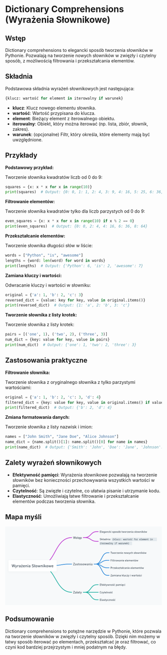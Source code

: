 # Dictionary Comprehensions (Wyrażenia Słownikowe)

## Wstęp

Dictionary comprehensions to elegancki sposób tworzenia słowników w Pythonie. Pozwalają na tworzenie nowych słowników w zwięzły i czytelny sposób, z możliwością filtrowania i przekształcania elementów.

## Składnia

Podstawowa składnia wyrażeń słownikowych jest następująca:

```python
{klucz: wartość for element in iterowalny if warunek}
```

- **klucz**: Klucz nowego elementu słownika.
- **wartość**: Wartość przypisana do klucza.
- **element**: Bieżący element z iterowalnego obiektu.
- **iterowalny**: Obiekt, który można iterować (np. lista, zbiór, słownik, zakres).
- **warunek**: (opcjonalne) Filtr, który określa, które elementy mają być uwzględnione.

## Przykłady

**Podstawowy przykład:**

Tworzenie słownika kwadratów liczb od 0 do 9:

```python
squares = {x: x * x for x in range(10)}
print(squares)  # Output: {0: 0, 1: 1, 2: 4, 3: 9, 4: 16, 5: 25, 6: 36, 7: 49, 8: 64, 9: 81}
```

**Filtrowanie elementów:**

Tworzenie słownika kwadratów tylko dla liczb parzystych od 0 do 9:

```python
even_squares = {x: x * x for x in range(10) if x % 2 == 0}
print(even_squares)  # Output: {0: 0, 2: 4, 4: 16, 6: 36, 8: 64}
```

**Przekształcanie elementów:**

Tworzenie słownika długości słów w liście:

```python
words = ["Python", "is", "awesome"]
lengths = {word: len(word) for word in words}
print(lengths)  # Output: {'Python': 6, 'is': 2, 'awesome': 7}
```

**Zamiana kluczy i wartości:**

Odwracanie kluczy i wartości w słowniku:

```python
original = {'a': 1, 'b': 2, 'c': 3}
reversed_dict = {value: key for key, value in original.items()}
print(reversed_dict)  # Output: {1: 'a', 2: 'b', 3: 'c'}
```

**Tworzenie słownika z listy krotek:**

Tworzenie słownika z listy krotek:

```python
pairs = [('one', 1), ('two', 2), ('three', 3)]
num_dict = {key: value for key, value in pairs}
print(num_dict)  # Output: {'one': 1, 'two': 2, 'three': 3}
```

## Zastosowania praktyczne

**Filtrowanie słownika:**

Tworzenie słownika z oryginalnego słownika z tylko parzystymi wartościami:

```python
original = {'a': 1, 'b': 2, 'c': 3, 'd': 4}
filtered_dict = {key: value for key, value in original.items() if value % 2 == 0}
print(filtered_dict)  # Output: {'b': 2, 'd': 4}
```

**Zmiana formatowania danych:**

Tworzenie słownika z listy nazwisk i imion:

```python
names = ["John Smith", "Jane Doe", "Alice Johnson"]
name_dict = {name.split()[1]: name.split()[0] for name in names}
print(name_dict)  # Output: {'Smith': 'John', 'Doe': 'Jane', 'Johnson': 'Alice'}
```

## Zalety wyrażeń słownikowych

- **Efektywność pamięci**: Wyrażenia słownikowe pozwalają na tworzenie słowników bez konieczności przechowywania wszystkich wartości w pamięci.
- **Czytelność**: Są zwięzłe i czytelne, co ułatwia pisanie i utrzymanie kodu.
- **Elastyczność**: Umożliwiają łatwe filtrowanie i przekształcanie elementów podczas tworzenia słownika.

## Mapa myśli

![Dictionary Comprehensions](../../assets/image/Comprehensions/Dictionary%20Comprehensions.png)

## Podsumowanie

Dictionary comprehensions to potężne narzędzie w Pythonie, które pozwala na tworzenie słowników w zwięzły i czytelny sposób. Dzięki nim możemy w łatwy sposób iterować po elementach, przekształcać je oraz filtrować, co czyni kod bardziej przejrzystym i mniej podatnym na błędy.
